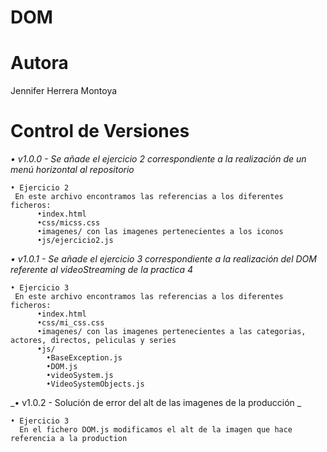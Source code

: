 # DOM

# Autora
Jennifer Herrera Montoya

# Control de Versiones
_• v1.0.0 - Se añade el ejercicio 2 correspondiente a la realización de un menú horizontal al repositorio_
```
• Ejercicio 2
 En este archivo encontramos las referencias a los diferentes ficheros:
      •index.html
      •css/micss.css
      •imagenes/ con las imagenes pertenecientes a los iconos
      •js/ejercicio2.js
```
_• v1.0.1 - Se añade el ejercicio 3 correspondiente a la realización del DOM referente al videoStreaming de la practica 4_
```
• Ejercicio 3
 En este archivo encontramos las referencias a los diferentes ficheros:
      •index.html
      •css/mi_css.css
      •imagenes/ con las imagenes pertenecientes a las categorias, actores, directos, peliculas y series
      •js/
        •BaseException.js
        •DOM.js
        •videoSystem.js
        •VideoSystemObjects.js
```

_• v1.0.2 - Solución de error del alt de las imagenes de la producción _
```
• Ejercicio 3
  En el fichero DOM.js modificamos el alt de la imagen que hace referencia a la production
```
